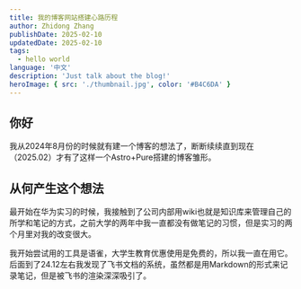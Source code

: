 ```yaml
---
title: 我的博客网站搭建心路历程
author: Zhidong Zhang
publishDate: 2025-02-10
updatedDate: 2025-02-10
tags:
  - hello world
language: '中文'
description: 'Just talk about the blog!'
heroImage: { src: './thumbnail.jpg', color: '#B4C6DA' }
---
```


## 你好
我从2024年8月份的时候就有建一个博客的想法了，断断续续直到现在（2025.02）才有了这样一个Astro+Pure搭建的博客雏形。

## 从何产生这个想法

最开始在华为实习的时候，我接触到了公司内部用wiki也就是知识库来管理自己的所学和笔记的方式，之前大学的两年中我一直都没有做笔记的习惯，但是实习的两个月里对我的改变很大。

我开始尝试用的工具是语雀，大学生教育优惠使用是免费的，所以我一直在用它。后面到了24.12左右我发现了飞书文档的系统，虽然都是用Markdown的形式来记录笔记，但是被飞书的渲染深深吸引了。